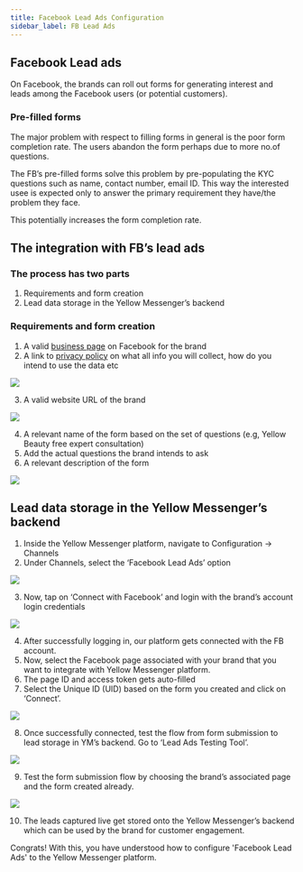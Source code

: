 ```yaml
---
title: Facebook Lead Ads Configuration
sidebar_label: FB Lead Ads
---
```


## Facebook Lead ads

On Facebook, the brands can roll out forms for generating interest and leads among the Facebook users (or potential customers).

### Pre-filled forms

The major problem with respect to filling forms in general is the poor form completion rate. The users abandon the form perhaps due to more no.of questions.

The FB’s pre-filled forms solve this problem by pre-populating the KYC questions such as name, contact number, email ID. This way the interested usee is expected only to answer the primary requirement they have/the problem they face.

This potentially increases the form completion rate.

## The integration with FB’s lead ads

### The process has two parts

1. Requirements and form creation
2. Lead data storage in the Yellow Messenger’s backend

### Requirements and form creation

1. A valid [business page](https://www.facebook.com/business/products/pages) on Facebook for the brand
2. A link to [privacy policy](https://en-gb.facebook.com/business/help/1247534515288168?id=735435806665862) on what all info you will collect, how do you intend to use the data etc

![](https://cdn.yellowmessenger.com/3Tek7aSPVPE21617813693423.png)

3. A valid website URL of the brand

![](https://cdn.yellowmessenger.com/zsXyiXsQ2tM31617811266955.png)

4. A relevant name of the form based on the set of questions (e.g, Yellow Beauty free expert consultation)
5. Add the actual questions the brand intends to ask
6. A relevant description of the form

![](https://cdn.yellowmessenger.com/hSO2YxYbOn8w1617813819307.png)

## Lead data storage in the Yellow Messenger’s backend

1. Inside the Yellow Messenger platform, navigate to Configuration → Channels
2. Under Channels, select the ‘Facebook Lead Ads’ option

![](https://cdn.yellowmessenger.com/otHQcaj1K7Qe1617814320929.png)

3. Now, tap on ‘Connect with Facebook’ and login with the brand’s account login credentials

![](https://cdn.yellowmessenger.com/Lmdi7Kryb5CF1617814542734.png)

4. After successfully logging in, our platform gets connected with the FB account.
5. Now, select the Facebook page associated with your brand that you want to integrate with Yellow Messenger platform.
6. The page ID and access token gets auto-filled
7. Select the Unique ID (UID) based on the form you created and click on ‘Connect’.

![](https://cdn.yellowmessenger.com/IscS4jemLXJB1617814556215.png)

8. Once successfully connected, test the flow from form submission to lead storage in YM’s backend. Go to ‘Lead Ads Testing Tool’.

![](https://cdn.yellowmessenger.com/Ot6b7ANaPg1p1617814575258.png)

9. Test the form submission flow by choosing the brand’s associated page and the form created already.

![](https://cdn.yellowmessenger.com/g3qhlH0LZOGb1617814588764.png)

10. The leads captured live get stored onto the Yellow Messenger’s backend which can be used by the brand for customer engagement.

Congrats! With this, you have understood how to configure 'Facebook Lead Ads' to the Yellow Messenger platform.
